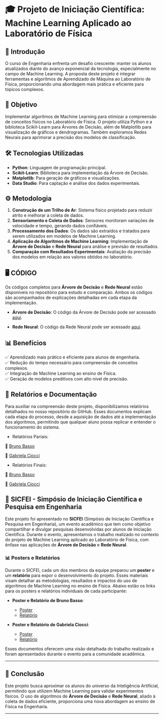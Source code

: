 # 🎓 Projeto de Iniciação Científica: Machine Learning Aplicado ao Laboratório de Física

## 📖 Introdução

O curso de Engenharia enfrenta um desafio crescente: manter os alunos atualizados diante do avanço exponencial da tecnologia, especialmente no campo de Machine Learning. A proposta deste projeto é integrar ferramentas e algoritmos de Aprendizado de Máquina ao Laboratório de Física, proporcionando uma abordagem mais prática e eficiente para tópicos complexos.

## 🎯 Objetivo

Implementar algoritmos de Machine Learning para otimizar a compreensão de conceitos físicos no Laboratório de Física. O projeto utiliza Python e a biblioteca Scikit-Learn para Árvores de Decisão, além de Matplotlib para visualização de gráficos e dendrogramas. Também exploramos Redes Neurais para aprimorar a precisão dos modelos de classificação.

## 🛠 Tecnologias Utilizadas

- **Python**: Linguagem de programação principal.
- **Scikit-Learn**: Biblioteca para implementação da Árvore de Decisão.
- **Matplotlib**: Para geração de gráficos e visualizações.
- **Data Studio**: Para captação e análise dos dados experimentais.

## ⚙️ Metodologia

1. **Construção de um Trilho de Ar**: Sistema físico projetado para reduzir atrito e melhorar a coleta de dados.
2. **Sensoriamento e Coleta de Dados**: Sensores monitoram variações de velocidade e tempo, gerando dados confiáveis.
3. **Processamento dos Dados**: Os dados são extraídos e tratados para serem utilizados em modelos de Machine Learning.
4. **Aplicação de Algoritmos de Machine Learning**: Implementação de **Árvore de Decisão** e **Rede Neural** para análise e previsão de resultados.
5. **Comparação com Resultados Experimentais**: Avaliação da precisão dos modelos em relação aos valores obtidos no laboratório.

## 🖥️ CÓDIGO

Os códigos completos para **Árvore de Decisão** e **Rede Neural** estão disponíveis no repositório para estudo e comparação. Ambos os códigos são acompanhados de explicações detalhadas em cada etapa da implementação.

- **Árvore de Decisão**: O código da Árvore de Decisão pode ser acessado [aqui](https://github.com/babiciocci/Inteligencia-Artificial-e-Aprendizado-de-Maquina/blob/main/%C3%81rvoreDeDecis%C3%A3o.ipynb).
  
- **Rede Neural**: O código da Rede Neural pode ser acessado [aqui](https://github.com/babiciocci/Inteligencia-Artificial-e-Aprendizado-de-Maquina/blob/main/RedeNeural.ipynb).

## 📊 Benefícios

✅ Aprendizado mais prático e eficiente para alunos de engenharia.\
✅ Redução do tempo necessário para compreensão de conceitos complexos.\
✅ Integração de Machine Learning ao ensino de Física.\
✅ Geração de modelos preditivos com alto nível de precisão.

## 📂 Relatórios e Documentação

Para auxiliar na compreensão deste projeto, disponibilizamos relatórios detalhados no nosso repositório do GitHub. Esses documentos explicam cada etapa do processo, desde a aquisição de dados até a implementação dos algoritmos, permitindo que qualquer aluno possa replicar e entender o funcionamento do sistema.

- Relatórios Pariais:

🔗 [Bruno Basso](https://github.com/babiciocci/Inteligencia-Artificial-e-Aprendizado-de-Maquina/blob/main/Relat%C3%B3rio_Parcial_Bruno.pdf)

🔗 [Gabriela Ciocci](https://github.com/babiciocci/Inteligencia-Artificial-e-Aprendizado-de-Maquina/blob/main/Relato%CC%81rio_Parcial_Gabriela.pdf)  

- Relatórios Finais:

🔗 [Bruno Basso](https://github.com/babiciocci/Inteligencia-Artificial-e-Aprendizado-de-Maquina/blob/main/Relat%C3%B3rio_Parcial_BrunoBasso.pdf)

🔗 [Gabriela Ciocci](https://github.com/babiciocci/Inteligencia-Artificial-e-Aprendizado-de-Maquina/blob/main/Relato%CC%81rio_Parcial_Gabriela.docx)  

## 📅 SICFEI - Simpósio de Iniciação Científica e Pesquisa em Engenharia

Este projeto foi apresentado no **SICFEI** (Simpósio de Iniciação Científica e Pesquisa em Engenharia), um evento acadêmico que tem como objetivo compartilhar e divulgar pesquisas desenvolvidas por alunos de Iniciação Científica. Durante o evento, apresentamos o trabalho realizado no contexto do projeto de Machine Learning aplicado ao Laboratório de Física, com ênfase nas aplicações de **Árvore de Decisão** e **Rede Neural**.

### 📊 Posters e Relatórios

Durante o SICFEI, cada um dos membros da equipe preparou um **poster** e um **relatório** para expor o desenvolvimento do projeto. Esses materiais visam detalhar as metodologias, resultados e impactos do uso de algoritmos de Machine Learning no ensino de Física. Abaixo estão os links para os posters e relatórios individuais de cada participante:

- **Poster e Relatório de Bruno Basso**:
  - [Poster](https://github.com/babiciocci/Inteligencia-Artificial-e-Aprendizado-de-Maquina/blob/main/Poster_Bruno_SICFEI.pptx)
  - [Relatório](https://github.com/babiciocci/Inteligencia-Artificial-e-Aprendizado-de-Maquina/blob/main/SICFEI_Bruno_Basso.pdf)

- **Poster e Relatório de Gabriela Ciocci**:
  - [Poster](https://github.com/babiciocci/Inteligencia-Artificial-e-Aprendizado-de-Maquina/blob/main/Poster_Gabriela_SICFEI.pdf)
  - [Relatório](https://github.com/babiciocci/Inteligencia-Artificial-e-Aprendizado-de-Maquina/blob/main/SICFEI_Gabriela_Ciocci.pdf)

Esses documentos oferecem uma visão detalhada do trabalho realizado e foram apresentados durante o evento para a comunidade acadêmica.

---


## 📌 Conclusão

Este projeto busca aproximar os alunos do universo da Inteligência Artificial, permitindo que utilizem Machine Learning para validar experimentos físicos. O uso de algoritmos de **Árvore de Decisão** e **Rede Neural**, aliado à coleta de dados eficiente, proporciona uma nova abordagem ao ensino de Física na Engenharia.

---
